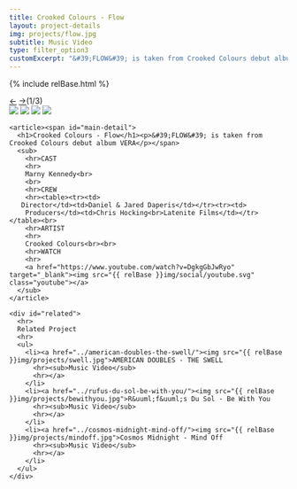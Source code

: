 ```yaml
---
title: Crooked Colours - Flow
layout: project-details
img: projects/flow.jpg
subtitle: Music Video
type: filter_option3
customExcerpt: "&#39;FLOW&#39; is taken from Crooked Colours debut album VERA"
---
```

{% include relBase.html %}

  <section id="details">
    <div id="carousel">
      <div id="carousel_controls"><span><a href="#" id="carousel_backward">&larr;</a> <a href="#"
            id="carousel_forward">&rarr;</a></span><span id="pagecount">(1/3)</span></div>
      <div id="carousel_img">
        <img src="{{ relBase }}img/gallery/flow6.jpg" id="img1">
        <img src="{{ relBase }}img/gallery/flow1.png" id="img2">
        <img src="{{ relBase }}img/gallery/flow4.png" id="img3">
        <img src="{{ relBase }}img/gallery/flow3.png" id="img4">
      </div>
    </div>


    <article><span id="main-detail">
      <h1>Crooked Colours - Flow</h1><p>&#39;FLOW&#39; is taken from Crooked Colours debut album VERA</p></span>
      <sub>
        <hr>CAST
        <hr>
        Marny Kennedy<br>
        <br>
        <hr>CREW
        <hr><table><tr><td>
       Director</td><td>Daniel & Jared Daperis</td></tr><tr><td>
        Producers</td><td>Chris Hocking<br>Latenite Films</td></tr></table><br>
        <hr>ARTIST
        <hr>
        Crooked Colours<br><br>
        <hr>WATCH
        <hr>
        <a href="https://www.youtube.com/watch?v=DgkgGbJwRyo" target="_blank"><img src="{{ relBase }}img/social/youtube.svg" class="youtube"></a>
      </sub>
    </article>

    <div id="related">
      <hr>
      Related Project
      <hr>
      <ul>
        <li><a href="../american-doubles-the-swell/"><img src="{{ relBase }}img/projects/swell.jpg">AMERICAN DOUBLES - THE SWELL
          <hr><sub>Music Video</sub>
          <hr></a>
        </li>
        <li><a href="../rufus-du-sol-be-with-you/"><img src="{{ relBase }}img/projects/bewithyou.jpg">R&uuml;f&uuml;s Du Sol - Be With You
          <hr><sub>Music Video</sub>
          <hr></a>
        </li>
        <li><a href="../cosmos-midnight-mind-off/"><img src="{{ relBase }}img/projects/mindoff.jpg">Cosmos Midnight - Mind Off
          <hr><sub>Music Video</sub>
          <hr></a>
        </li>
      </ul>
    </div>
  </section>



  <div id="gradient"></div>
  